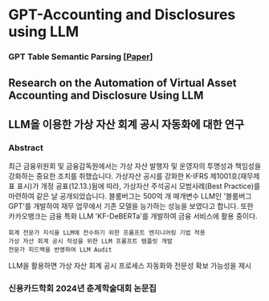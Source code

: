 # GPT-Accounting and Disclosures using LLM

### GPT Table Semantic Parsing [[Paper](https://drive.google.com/file/d/1edpW9TkiNPAEhD5NvFgQOv2i73wFiEBz/view?usp=sharing)]

## Research on the Automation of Virtual Asset Accounting and Disclosure Using LLM
## LLM을 이용한 가상 자산 회계 공시 자동화에 대한 연구

### Abstract

최근 금융위원회 및 금융감독원에서는 가상 자산 발행자 및 운영자의 투명성과 책임성을 강화하는 중요한 조치를 취했습니다. 가상자산 공시를 강화한 K-IFRS 제1001호(재무제표 표시)가 개정 공표(12.13.)됨에 따라, 가상자산 주석공시 모범사례(Best Practice)를 마련하여 같은 날 공개되었습니다.
블룸버그는 500억 개 매개변수 LLM인 '블룸버그 GPT'를 개발하여 재무 업무에서 기존 모델을 능가하는 성능을 보였다고 합니다. 또한 카카오뱅크는 금융 특화 LLM 'KF-DeBERTa'를 개발하여 금융 서비스에 활용 중이다.

    회계 전문가 지식을 LLM에 전수하기 위한 프롬프트 엔지니어링 기법 적용
    가상 자산 회계 공시 작성을 위한 LLM 프롬프트 템플릿 개발
    전문가 피드백을 반영하여 LLM Audit

LLM을 활용하면 가상 자산 회계 공시 프로세스 자동화와 전문성 확보 가능성을 제시


### 신용카드학회 2024년 춘계학술대회 논문집

